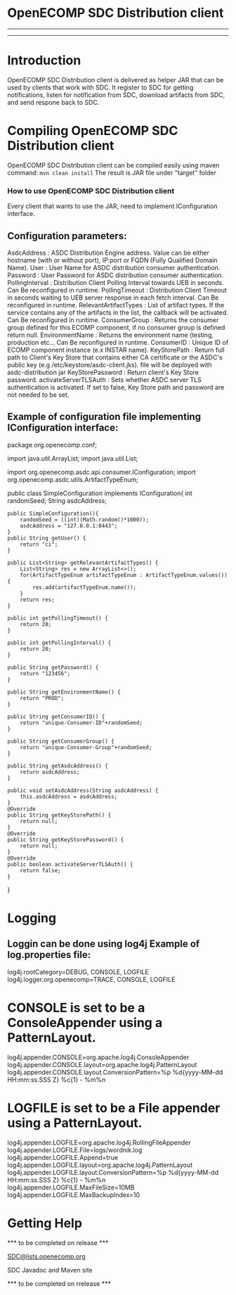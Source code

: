 # OpenECOMP SDC Distribution client


---
---

# Introduction

OpenECOMP SDC Distribution client is delivered as helper JAR that can be used by clients that work with SDC.
It register to SDC for getting notifications, listen for notification from SDC, download artifacts from SDC, and send respone back to SDC.


# Compiling OpenECOMP SDC Distribution client

OpenECOMP SDC Distribution client can be compiled easily using maven command: `mvn clean install`
The result is JAR file under "target" folder


### How to use OpenECOMP SDC Distribution client
Every client that wants to use the JAR, need to implement IConfiguration interface.

Configuration parameters:
--------------------------
AsdcAddress 			: ASDC Distribution Engine address. Value can be either hostname (with or without port), IP:port or FQDN (Fully Qualified Domain Name).
User					: User Name for ASDC distribution consumer authentication.
Password				: User Password for ASDC distribution consumer authentication.
PollingInterval			: Distribution Client Polling Interval towards UEB in seconds. Can Be reconfigured in runtime.
PollingTimeout			: Distribution Client Timeout in seconds waiting to UEB server response in each fetch interval. Can Be reconfigured in runtime.
RelevantArtifactTypes	: List of artifact types. If the service contains any of the artifacts in the list, the callback will be activated. Can Be reconfigured in runtime.
ConsumerGroup			: Returns the consumer group defined for this ECOMP component, if no consumer group is defined return null. 
EnvironmentName			: Returns the environment name (testing, production etc... Can Be reconfigured in runtime.
ConsumerID				: Unique ID of ECOMP component instance (e.x INSTAR name).
KeyStorePath			: Return full path to Client's Key Store that contains either CA certificate or the ASDC's public key (e.g /etc/keystore/asdc-client.jks). file will be deployed with asdc-distribution jar
KeyStorePassword		: Return client's Key Store password.
activateServerTLSAuth	: Sets whether ASDC server TLS authentication is activated. If set to false, Key Store path and password are not needed to be set.

Example of configuration file implementing IConfiguration interface:
--------------------------------------------------------------------
package org.openecomp.conf;

import java.util.ArrayList;
import java.util.List;

import org.openecomp.asdc.api.consumer.IConfiguration;
import org.openecomp.asdc.utils.ArtifactTypeEnum;

public class SimpleConfiguration implements IConfiguration{
	int randomSeed;
	String asdcAddress;
	
	public SimpleConfiguration(){
		randomSeed = ((int)(Math.random()*1000));
		asdcAddress = "127.0.0.1:8443";
	}
	public String getUser() {
		return "ci";
	}
	
	public List<String> getRelevantArtifactTypes() {
		List<String> res = new ArrayList<>();
		for(ArtifactTypeEnum artifactTypeEnum : ArtifactTypeEnum.values()){
			res.add(artifactTypeEnum.name());
		}
		return res;
	}
	
	public int getPollingTimeout() {
		return 20;
	}
	
	public int getPollingInterval() {
		return 20;
	}
	
	public String getPassword() {
		return "123456";
	}
	
	public String getEnvironmentName() {
		return "PROD";
	}
	
	public String getConsumerID() {
		return "unique-Consumer-ID"+randomSeed;
	}
	
	public String getConsumerGroup() {
		return "unique-Consumer-Group"+randomSeed;
	}
	
	public String getAsdcAddress() {
		return asdcAddress;
	}
	
	public void setAsdcAddress(String asdcAddress) {
		this.asdcAddress = asdcAddress;
	}
	@Override
	public String getKeyStorePath() {
		return null;
	}
	@Override
	public String getKeyStorePassword() {
		return null;
	}
	@Override
	public boolean activateServerTLSAuth() {
		return false;
	}

}


# Logging
Loggin can be done using log4j
Example of log.properties file:
-------------------------------
log4j.rootCategory=DEBUG, CONSOLE, LOGFILE
log4j.logger.org.openecomp=TRACE, CONSOLE, LOGFILE

# CONSOLE is set to be a ConsoleAppender using a PatternLayout.
log4j.appender.CONSOLE=org.apache.log4j.ConsoleAppender
log4j.appender.CONSOLE.layout=org.apache.log4j.PatternLayout
log4j.appender.CONSOLE.layout.ConversionPattern=%p %d{yyyy-MM-dd HH:mm:ss.SSS Z} %c{1} - %m%n
 
# LOGFILE is set to be a File appender using a PatternLayout.
log4j.appender.LOGFILE=org.apache.log4j.RollingFileAppender
log4j.appender.LOGFILE.File=logs/wordnik.log
log4j.appender.LOGFILE.Append=true
log4j.appender.LOGFILE.layout=org.apache.log4j.PatternLayout
log4j.appender.LOGFILE.layout.ConversionPattern=%p %d{yyyy-MM-dd HH:mm:ss.SSS Z} %c{1} - %m%n
log4j.appender.LOGFILE.MaxFileSize=10MB
log4j.appender.LOGFILE.MaxBackupIndex=10


# Getting Help

*** to be completed on release ***

SDC@lists.openecomp.org

SDC Javadoc and Maven site
 
*** to be completed on rrelease ***

